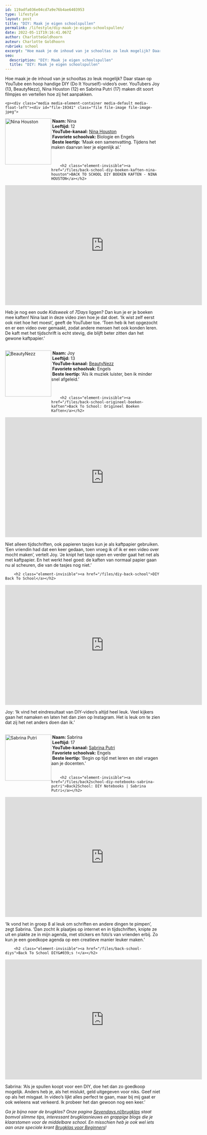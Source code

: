 ```yaml
---
id: 119adfa036e04cd7a9e76b4ae6403953
type: lifestyle
layout: post
title: "DIY: Maak je eigen schoolspullen"
permalink: /lifestyle/diy-maak-je-eigen-schoolspullen/
date: 2022-05-11T19:16:41.067Z
author: CharlotteGoldhoorn
auteur: Charlotte Goldhoorn
rubriek: school
excerpt: "Hoe maak je de inhoud van je schooltas zo leuk mogelijk? Daar staan op YouTube een hoop handige DIY (Do It Yourself)-video’s over. YouTubers Joy (13, BeautyNezz), Nina Houston (12) en Sabrina Putri (17) maken dit soort filmpjes en vertellen hoe zij het aanpakken.  "
seo:
  description: "DIY: Maak je eigen schoolspullen"
  title: "DIY: Maak je eigen schoolspullen"
---
```

Hoe maak je de inhoud van je schooltas zo leuk mogelijk? Daar staan op YouTube een hoop handige DIY (Do It Yourself)-video’s over. YouTubers Joy (13, BeautyNezz), Nina Houston (12) en Sabrina Putri (17) maken dit soort filmpjes en vertellen hoe zij het aanpakken.  

    <p><div class="media media-element-container media-default media-float-left"><div id="file-19341" class="file file-image file-image-jpeg">

        
  
  <div class="content">
    <img alt="Nina Houston" title="Foto Nina Houston" height="600" width="600" style="height: 150px; width: 150px; float: left;" class="media-element file-default" src="https://7dagen.netlify.app/sites/default/files/Nina%20Houston%20portret.jpg">  </div>

  
</div>
</div><strong> Naam:</strong> Nina<br><strong> Leeftijd:</strong> 12<br><strong> YouTube-kanaal:</strong> <a href="https://www.youtube.com/channel/UCJEtDBmf-aIBkDGiWlVi_HA" target="_blank">Nina Houston</a><br><strong> Favoriete schoolvak: </strong>Biologie en Engels<br><strong> Beste leertip:</strong> ‘Maak een samenvatting. Tijdens het maken daarvan leer je eigenlijk al.’
<p> </p>
<p><div class="media media-element-container media-default"><div id="file-19337" class="file file-video file-video-youtube">

        <h2 class="element-invisible"><a href="/files/back-school-diy-boeken-kaften-nina-houston">BACK TO SCHOOL DIY BOEKEN KAFTEN - NINA HOUSTON</a></h2>
    
  
  <div class="content">
    <div class="media-youtube-video media-element file-default media-youtube-1">
  <iframe class="media-youtube-player" width="640" height="390" title="BACK TO SCHOOL DIY BOEKEN KAFTEN - NINA HOUSTON" src="https://www.youtube.com/embed/norgHUQlcBM?wmode=opaque&controls=" name="BACK TO SCHOOL DIY BOEKEN KAFTEN - NINA HOUSTON" frameborder="0" allowfullscreen="">Video van BACK TO SCHOOL DIY BOEKEN KAFTEN - NINA HOUSTON</iframe>
</div>
  </div>

  
</div>
</div>
<p>Heb je nog een oude <em>Kidsweek</em> of <em>7Days</em> liggen? Dan kun je er je boeken mee kaften! Nina laat in deze video zien hoe je dat doet. ‘Ik wist zelf eerst ook niet hoe het moest’, geeft de YouTuber toe. ‘Toen heb ik het opgezocht en er een video over gemaakt, zodat andere mensen het ook konden leren. De kaft met het tijdschrift is echt stevig, die blijft beter zitten dan het gewone kaftpapier.’<br><br><div class="media media-element-container media-default media-float-left"><div id="file-19342" class="file file-image file-image-jpeg">

        
  
  <div class="content">
    <img alt="BeautyNezz" title="Foto BeautyNezz" height="600" width="600" style="height: 150px; width: 150px; float: left;" class="media-element file-default" src="https://7dagen.netlify.app/sites/default/files/Joy%20Beautynezz%20klein.jpg">  </div>

  
</div>
</div> <strong>Naam:</strong> Joy<br><strong> Leeftijd:</strong> 13<br><strong> YouTube-kanaal:</strong> <a href="https://www.youtube.com/channel/UCmvcmJQVoj6b97NSX15JCiw" target="_blank">BeautyNezz</a><br><strong> Favoriete schoolvak:</strong> Engels<br><strong> Beste leertip: </strong>‘Als ik muziek luister, ben ik minder snel afgeleid.’
<p> </p>
<p><div class="media media-element-container media-default"><div id="file-6004" class="file file-video file-video-youtube">

        <h2 class="element-invisible"><a href="/files/back-school-origineel-boeken-kaften">Back To School: Origineel Boeken Kaften</a></h2>
    
  
  <div class="content">
    <div class="media-youtube-video media-element file-default media-youtube-2">
  <iframe class="media-youtube-player" width="640" height="390" title="Back To School: Origineel Boeken Kaften" src="https://www.youtube.com/embed/qr3ILDXkMOo?wmode=opaque&controls=" name="Back To School: Origineel Boeken Kaften" frameborder="0" allowfullscreen="">Video van Back To School: Origineel Boeken Kaften</iframe>
</div>
  </div>

  
</div>
</div>
<p>Niet alleen tijdschriften, ook papieren tasjes kun je als kaftpapier gebruiken. ‘Een vriendin had dat een keer gedaan, toen vroeg ik of ik er een video over mocht maken’, vertelt Joy. ‘Je knipt het tasje open en verder gaat het net als met kaftpapier. En het werkt heel goed: de kaften van normaal papier gaan nu al scheuren, die van de tasjes nog niet.’</p>
<p><div class="media media-element-container media-default"><div id="file-19338" class="file file-video file-video-youtube">

        <h2 class="element-invisible"><a href="/files/diy-back-school">DIY Back To School</a></h2>
    
  
  <div class="content">
    <div class="media-youtube-video media-element file-default media-youtube-3">
  <iframe class="media-youtube-player" width="640" height="390" title="DIY Back To School" src="https://www.youtube.com/embed/iTSIZtsW9Hg?wmode=opaque&controls=" name="DIY Back To School" frameborder="0" allowfullscreen="">Video van DIY Back To School</iframe>
</div>
  </div>

  
</div>
</div>
<p>Joy: ‘Ik vind het eindresultaat van DIY-video’s altijd heel leuk. Veel kijkers gaan het namaken en laten het dan zien op Instagram. Het is leuk om te zien dat zij het net anders doen dan ik.’<br><br><div class="media media-element-container media-default media-float-left"><div id="file-19343" class="file file-image file-image-jpeg">

        
  
  <div class="content">
    <img alt="Sabrina Putri" title="Foto Sabrina Putri" height="600" width="600" style="float: left; height: 150px; width: 150px;" class="media-element file-default" src="https://7dagen.netlify.app/sites/default/files/Sabrina%20Putri.jpg">  </div>

  
</div>
</div><strong> Naam: </strong>Sabrina<br><strong> Leeftijd:</strong> 17<br><strong> YouTube-kanaal: </strong><a href="https://www.youtube.com/channel/UCVlfSeK79dErQ_CxWmSxK3w" target="_blank">Sabrina Putri</a><br><strong> Favoriete schoolvak:</strong> Engels<br><strong> Beste leertip: </strong>‘Begin op tijd met leren en stel vragen aan je docenten.’<br> 
<p><div class="media media-element-container media-default"><div id="file-19339" class="file file-video file-video-youtube">

        <h2 class="element-invisible"><a href="/files/back2school-diy-notebooks-sabrina-putri">Back2School: DIY Notebooks | Sabrina Putri</a></h2>
    
  
  <div class="content">
    <div class="media-youtube-video media-element file-default media-youtube-4">
  <iframe class="media-youtube-player" width="640" height="390" title="Back2School: DIY Notebooks | Sabrina Putri" src="https://www.youtube.com/embed/RpwhtjoKwGI?wmode=opaque&controls=" name="Back2School: DIY Notebooks | Sabrina Putri" frameborder="0" allowfullscreen="">Video van Back2School: DIY Notebooks | Sabrina Putri</iframe>
</div>
  </div>

  
</div>
</div>
<p>‘Ik vond het in groep 8 al leuk om schriften en andere dingen te pimpen’, zegt Sabrina. ‘Dan zocht ik plaatjes op internet en in tijdschriften, knipte ze uit en plakte ze in mijn agenda, met stickers en foto’s van vrienden erbij. Zo kun je een goedkope agenda op een creatieve manier leuker maken.’</p>
<p><div class="media media-element-container media-default"><div id="file-19340" class="file file-video file-video-youtube">

        <h2 class="element-invisible"><a href="/files/back-school-diys">Back To School DIY&#039;s !</a></h2>
    
  
  <div class="content">
    <div class="media-youtube-video media-element file-default media-youtube-5">
  <iframe class="media-youtube-player" width="640" height="390" title="Back To School DIY&#039;s !" src="https://www.youtube.com/embed/XLnqwkOlIJM?wmode=opaque&controls=" name="Back To School DIY&#039;s !" frameborder="0" allowfullscreen="">Video van Back To School DIY&amp;#039;s !</iframe>
</div>
  </div>

  
</div>
</div>
<p>Sabrina: ‘Als je spullen koopt voor een DIY, doe het dan zo goedkoop mogelijk. Anders heb je, als het mislukt, geld uitgegeven voor niks. Geef niet op als het misgaat. In video’s lijkt alles perfect te gaan, maar bij mij gaat er ook weleens wat verkeerd. Ik probeer het dan gewoon nog een keer.’</p>
<p><em>Ga je bijna naar de brugklas? Onze pagina <a href="https://7dagen.netlify.app/brugklas">Sevendays.nl/brugklas</a> staat bomvol slimme tips, interessant brugklasnieuws en grappige blogs die je klaarstomen voor de middelbare school. En misschien heb je ook wel iets aan onze speciale krant <a href="https://abonneren.sevendays.nl/abonneren/abonnementen/actiesmetderden/brugklasvoorbeginners">Brugklas voor Beginners</a>! </em></p>  
